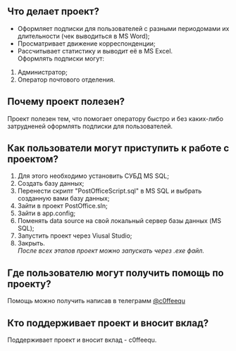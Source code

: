 ## Что делает проект?
* Оформляет подписки для пользователей с разными периодомами их длительности (чек выводиться в MS Word);
* Просматривает движение корреспонденции;
* Рассчитывает статистику и выводит её в MS Excel. <br>
Оформлять подписки могут:
1. Администратор;
2. Оператор почтового отделения.
## Почему проект полезен?
Проект полезен тем, что помогает оператору быстро и без каких-либо затрудненей оформлять подписки для пользователей.
## Как пользователи могут приступить к работе с проектом?
1. Для этого необходимо установить СУБД MS SQL;
2. Создать базу данных;
3. Перенести скрипт "PostOfficeScript.sql" в MS SQL и выбрать созданную вами базу данных;
4. Зайти в проект PostOffice.sln;
5. Зайти в app.config;
6. Поменять data source на свой локальный сервер базы данных (MS SQL);
7. Запустить проект через Viusal Studio;
8. Закрыть. <br>
*После всех этапов проект можно запускать через .exe файл.*
## Где пользователю могут получить помощь по проекту?
Помощь можно получить написав в телеграмм [@c0ffeequ](https://t.me/c0ffeequ)
## Кто поддерживает проект и вносит вклад?
Поддерживает проект и вносит вклад - c0ffeequ.
